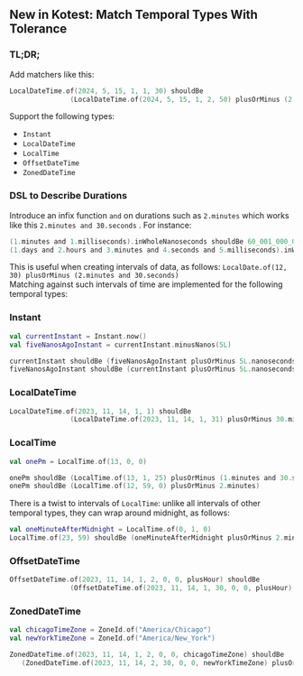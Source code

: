 ## New in Kotest: Match Temporal Types With Tolerance

### TL;DR;

Add matchers like this:

```kotlin
LocalDateTime.of(2024, 5, 15, 1, 1, 30) shouldBe
               (LocalDateTime.of(2024, 5, 15, 1, 2, 50) plusOrMinus (2.minutes and 30.seconds))
```
Support the following types:
* `Instant`
* `LocalDateTime`
* `LocalTime`
* `OffsetDateTime`
* `ZonedDateTime`

### DSL to Describe Durations

Introduce an infix function `and` on durations such as `2.minutes` which works like this `2.minutes and 30.seconds`
. For instance:


```kotlin
(1.minutes and 1.milliseconds).inWholeNanoseconds shouldBe 60_001_000_000L
(1.days and 2.hours and 3.minutes and 4.seconds and 5.milliseconds).inWholeNanoseconds shouldBe 93_784_005_000_000L
```

This is useful when creating intervals of data, as follows: `LocalDate.of(12, 30) plusOrMinus (2.minutes and 30.seconds)`
<br/>
Matching against such intervals of time are implemented for the following temporal types:

### Instant

```kotlin
val currentInstant = Instant.now()
val fiveNanosAgoInstant = currentInstant.minusNanos(5L)

currentInstant shouldBe (fiveNanosAgoInstant plusOrMinus 5L.nanoseconds)
fiveNanosAgoInstant shouldBe (currentInstant plusOrMinus 5L.nanoseconds)
```

### LocalDateTime
```kotlin
LocalDateTime.of(2023, 11, 14, 1, 1) shouldBe
               (LocalDateTime.of(2023, 11, 14, 1, 31) plusOrMinus 30.minutes)
```

### LocalTime

```kotlin
val onePm = LocalTime.of(13, 0, 0)

onePm shouldBe (LocalTime.of(13, 1, 25) plusOrMinus (1.minutes and 30.seconds))
onePm shouldBe (LocalTime.of(12, 59, 0) plusOrMinus 2.minutes)
```

There is a twist to intervals of `LocalTime`: unlike all intervals of other temporal types, they can wrap around midnight, as follows:

```kotlin
val oneMinuteAfterMidnight = LocalTime.of(0, 1, 0)
LocalTime.of(23, 59) shouldBe (oneMinuteAfterMidnight plusOrMinus 2.minutes)
```

### OffsetDateTime

```kotlin
OffsetDateTime.of(2023, 11, 14, 1, 2, 0, 0, plusHour) shouldBe
               (OffsetDateTime.of(2023, 11, 14, 1, 30, 0, 0, plusHour) plusOrMinus 30.minutes)
```

### ZonedDateTime

```kotlin
val chicagoTimeZone = ZoneId.of("America/Chicago")
val newYorkTimeZone = ZoneId.of("America/New_York")

ZonedDateTime.of(2023, 11, 14, 1, 2, 0, 0, chicagoTimeZone) shouldBe
   (ZonedDateTime.of(2023, 11, 14, 2, 30, 0, 0, newYorkTimeZone) plusOrMinus (30.minutes and 30.seconds))
```
